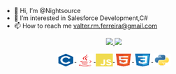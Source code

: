 - 👋 Hi, I’m @Nightsource
- 👀 I’m interested in Salesforce Development,C#
- 📫 How to reach me valter.rm.ferreira@gmail.com

<p></p>
<p></p>
<p></p>
<div align="center">
  <a href="https://github.com/nightsource">
  <img height="50%" src="https://github-readme-stats.vercel.app/api/top-langs/?username=nightsource&layout=compact&langs_count=7&theme=ocean_dark"/>
  <img height="50%" src="https://github-readme-stats.vercel.app/api?username=nightsource&show_icons=true&theme=ocean_dark&include_all_commits=true&count_private=true"/>
</div>
</div>
<div align="center" style="display: inline_block"><br>
  <img align="center" alt="Rafa-Js" height="30" width="40" src="https://raw.githubusercontent.com/devicons/devicon/master/icons/c/c-plain.svg">
  <img align="center" alt="Rafa-Js" height="30" width="40" src="https://raw.githubusercontent.com/devicons/devicon/master/icons/java/java-plain.svg">
  <img align="center" alt="Rafa-Js" height="30" width="40" src="https://raw.githubusercontent.com/devicons/devicon/master/icons/javascript/javascript-plain.svg"> 
  <img align="center" alt="Rafa-HTML" height="30" width="40" src="https://raw.githubusercontent.com/devicons/devicon/master/icons/html5/html5-original.svg">
  <img align="center" alt="Rafa-CSS" height="30" width="40" src="https://raw.githubusercontent.com/devicons/devicon/master/icons/css3/css3-original.svg">
  <img align="center" alt="Rafa-Python" height="30" width="40" src="https://raw.githubusercontent.com/devicons/devicon/master/icons/python/python-original.svg">
</div>

<!---
nightsource/nightsource is a ✨ special ✨ repository because its `README.md` (this file) appears on your GitHub profile.
You can click the Preview link to take a look at your changes.
--->
